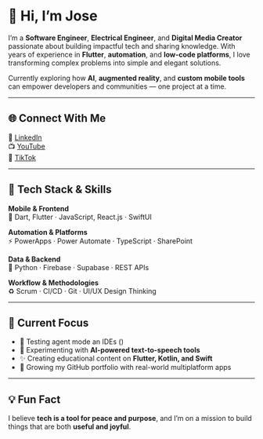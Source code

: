 # 👋 Hi, I’m Jose

I’m a **Software Engineer**, **Electrical Engineer**, and **Digital Media Creator** passionate about building impactful tech and sharing knowledge. With years of experience in **Flutter**, **automation**, and **low-code platforms**, I love transforming complex problems into simple and elegant solutions.

Currently exploring how **AI**, **augmented reality**, and **custom mobile tools** can empower developers and communities — one project at a time.

---

## 🌐 Connect With Me  
💼 [LinkedIn](https://www.linkedin.com/in/zarabandajose/)  
📺 [YouTube](https://www.youtube.com/channel/UCsXEZiXNJ0r-inP-6_PKTzQ)  
🎥 [TikTok](https://www.tiktok.com/@jozzerdev)

---

## 🧰 Tech Stack & Skills  

**Mobile & Frontend**  
📱 Dart, Flutter · JavaScript, React.js · SwiftUI  

**Automation & Platforms**  
⚡ PowerApps · Power Automate · TypeScript · SharePoint  

**Data & Backend**  
🐍 Python · Firebase · Supabase · REST APIs  

**Workflow & Methodologies**  
♻️ Scrum · CI/CD · Git · UI/UX Design Thinking  

---

## 🔭 Current Focus  
- 🎯 Testing agent mode an IDEs ()
- 🤖 Experimenting with **AI-powered text-to-speech tools**  
- ✨ Creating educational content on **Flutter, Kotlin, and Swift**  
- 🌱 Growing my GitHub portfolio with real-world multiplatform apps  

---

## 💡 Fun Fact  
I believe **tech is a tool for peace and purpose**, and I’m on a mission to build things that are both **useful and joyful**.  
